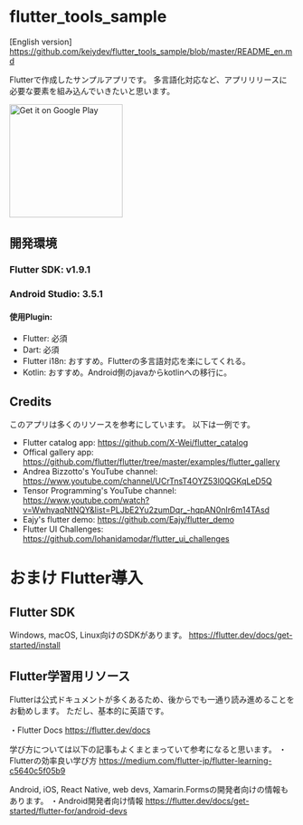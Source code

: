 # flutter_tools_sample

[English version]
https://github.com/keiydev/flutter_tools_sample/blob/master/README_en.md

Flutterで作成したサンプルアプリです。
多言語化対応など、アプリリリースに必要な要素を組み込んでいきたいと思います。

<a href='https://play.google.com/store/apps/details?id=com.keiydev.flutter_tools_sample&pcampaignid=MKT-Other-global-all-co-prtnr-py-PartBadge-Mar2515-1'>
  <img alt='Get it on Google Play' src='https://play.google.com/intl/en_us/badges/images/generic/en_badge_web_generic.png' width='200'/>
</a>

## 開発環境

### Flutter SDK: v1.9.1

### Android Studio: 3.5.1

#### 使用Plugin: 

* Flutter: 必須
* Dart: 必須
* Flutter i18n: おすすめ。Flutterの多言語対応を楽にしてくれる。
* Kotlin: おすすめ。Android側のjavaからkotlinへの移行に。

## Credits

このアプリは多くのリソースを参考にしています。
以下は一例です。

* Flutter catalog app: https://github.com/X-Wei/flutter_catalog
* Offical gallery app: https://github.com/flutter/flutter/tree/master/examples/flutter_gallery
* Andrea Bizzotto's YouTube channel: https://www.youtube.com/channel/UCrTnsT4OYZ53l0QGKqLeD5Q
* Tensor Programming's YouTube channel: https://www.youtube.com/watch?v=WwhyaqNtNQY&list=PLJbE2Yu2zumDqr_-hqpAN0nIr6m14TAsd
* Eajy's flutter demo: https://github.com/Eajy/flutter_demo
* Flutter UI Challenges: https://github.com/lohanidamodar/flutter_ui_challenges

# おまけ Flutter導入

## Flutter SDK

Windows, macOS, Linux向けのSDKがあります。
https://flutter.dev/docs/get-started/install

## Flutter学習用リソース

Flutterは公式ドキュメントが多くあるため、後からでも一通り読み進めることをお勧めします。
ただし、基本的に英語です。

・Flutter Docs
https://flutter.dev/docs

学び方については以下の記事もよくまとまっていて参考になると思います。
・Flutterの効率良い学び方
https://medium.com/flutter-jp/flutter-learning-c5640c5f05b9

Android, iOS, React Native, web devs, Xamarin.Formsの開発者向けの情報もあります。
・Android開発者向け情報
https://flutter.dev/docs/get-started/flutter-for/android-devs

